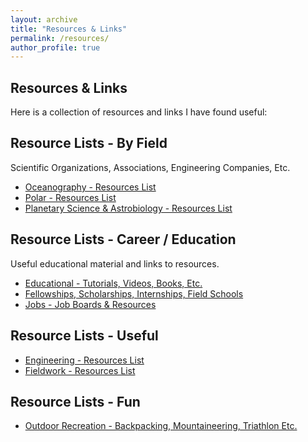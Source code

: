 ```yaml
---
layout: archive
title: "Resources & Links"
permalink: /resources/
author_profile: true
---
```

## Resources & Links
Here is a collection of resources and links I have found useful:

## Resource Lists - By Field
Scientific Organizations, Associations, Engineering Companies, Etc.

* [Oceanography - Resources List](https://andrewdmullen.github.io/resources_oceanography/) 
* [Polar - Resources List](https://andrewdmullen.github.io/resources_polar/) 
* [Planetary Science & Astrobiology - Resources List](https://andrewdmullen.github.io/resources_planetary/) 

## Resource Lists - Career / Education 
Useful educational material and links to resources.

* [Educational - Tutorials, Videos, Books, Etc.](https://andrewdmullen.github.io/resources_educational/)
* [Fellowships, Scholarships, Internships, Field Schools](https://andrewdmullen.github.io/resources_fellowships)
* [Jobs - Job Boards & Resources](https://andrewdmullen.github.io/resources_jobs)

## Resource Lists - Useful
* [Engineering - Resources List](https://andrewdmullen.github.io/resources_engineering/) 
* [Fieldwork - Resources List](https://andrewdmullen.github.io/resources_fieldwork/) 

## Resource Lists - Fun
* [Outdoor Recreation - Backpacking, Mountaineering, Triathlon Etc.](https://andrewdmullen.github.io/resources_outdoor/) 

<!---
To Add 

### Polar Field Skills
* Ropes & Rigging
	* US Armed Forces Guide to Rigging (TM 3-34.86): [Rigging Techniques, Procedures, and Applications](https://armypubs.army.mil/epubs/DR_pubs/DR_a/pdf/web/tm3_34x86.pdf)
	* Lines & Straps: dynamic line, static line, cam strap, ratchet strap
	* Knots: Figure 8, Bowline, Alpine Butterfly, Prusik, Truckers Hitch, Double Fisherman Knot, Clove Hitch
	* Rigging: 4 to 1 pulley system, 3 to 1 Z-pulley, ice anchor, deadman snow anchor
* Engines
	* [USAP Field Guide](https://www.usap.gov/USAPgov/travelAndDeployment/documents/USAP-Continental-Field-Manual.pdf): Snowmobiles, Generators, and Renewable Energy Power Systems - page 56-63
	* Types: 4 stroke (intake, compression, power, and exhaust), 2 stroke (intake/compression, power/exhaust)
	* Fuels: avgas, mogas, premix, diesel 
	* Controls: throttle, choke, priming
	* Components: carburetor, piston, injector, spark plug, crankshaft, belt
* Communications
* Navigation
* First Aid
* Weather

* Companies & Vendors - General Outdoors
	* Ropes & Rigging: Petzl, Kong, Blue Water, New England Ropes
	* Generators: [Honda](https://powerequipment.honda.com/)
	* Communication: [Garmin](https://www.garmin.com/) (satellite messangers), [Iridium](https://www.iridium.com/) (satellite phones), Motorola (two way radios)

[University of Utah Books](https://www.awls.online/library)

Vendors 
	- IMU: KVH, Honeywell
	- Sea Sciences (Acrobat)
	- Measurement Computing (DAQ)
	- Custom Battery Pack: SubCTech
	- Burn wire, syntactic foam, ropes
	- Alternative sources for connectors
	- Cases: pelican, skb

To Add - Misc 
	- Misc: small motors book
	- General: brief history of time, guns germs steel, short history of nearly everything 
	- Antarctica: polar history book, etc. 

	
To Add - Personal Packing Lists
- Personal Backpacking

Outdoors
Backpacking
Gillespie Circuit NZ, 2019 (36 mi, 3 days)
John Muir Trail, Vermillion Valley Resort to Whitney Portal, Sierras, 2012 (~130 mi, ~10 days,)
Denali State Park, 2010 (~18 mi ?,  3 days)
Kepler Track NZ, 2009 (37 mi, 3 days)

Engineering & Management Approach
Systems
Iteration: goal, plan, execution, feedback
Risk Management & Planning: identify hazard, mitigate, trouble shoot, contingency
Engineering Development Cycle
Design: 
Project Definition: objective, requirements, challenges, solution trade space
Engineer: 
design calculations, bill of materials, schematics / diagrams
Build 
Test
Approach
Meeting: open (review, issue gather, prioritize), tasks (review, options selection - box, assignment - do)
Communications: open and free communications
--->
